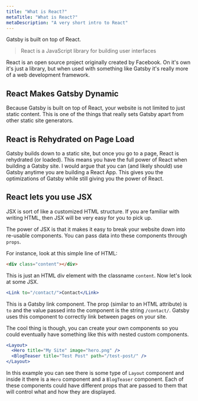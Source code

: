 ```yaml
---
title: "What is React?"
metaTitle: "What is React?"
metaDescription: "A very short intro to React"
---
```


Gatsby is built on top of React.

> React is a JavaScript library for building user interfaces

React is an open source project originally created by Facebook. On it's own it's
just a library, but when used with something like Gatsby it's really more of
a web development framework.

## React Makes Gatsby Dynamic

Because Gatsby is built on top of React, your website is not limited to just
static content. This is one of the things that really sets Gatsby apart from other
static site generators.

## React is Rehydrated on Page Load

Gatsby builds down to a static site, but once you go to a page, React is
rehydrated (or loaded). This means you have the full power of React when building
a Gatsby site. I would argue that you can (and likely should) use Gatsby anytime
you are building a React App. This gives you the optimizations of Gatsby while
still giving you the power of React.

## React lets you use JSX

JSX is sort of like a customized HTML structure. If you are familiar with writing
HTML, then JSX will be very easy for you to pick up.

The power of JSX is that it makes it easy to break your website down into
re-usable components. You can pass data into these components through `props`.

For instance, look at this simple line of HTML:

```html
<div class="content"></div>
```

This is just an HTML div element with the classname `content`.
Now let's look at some JSX.

```jsx
<Link to="/contact/">Contact</Link>
```

This is a Gatsby link component. The prop (similar to an HTML attribute) is
`to` and the value passed into the component is the string `/contact/`. Gatsby
uses this component to correctly link between pages on your site.

The cool thing is though, you can create your own components so you could
eventually have something like this with nested custom components.

```jsx
<Layout>
  <Hero title="My Site" image="hero.png" />
  <BlogTeaser title="Test Post" path="/test-post/" />
</Layout>
```

In this example you can see there is some type of `Layout` component and inside
it there is a `Hero` component and a `BlogTeaser` component. Each of these
components could have different props that are passed to them that will control
what and how they are displayed.

